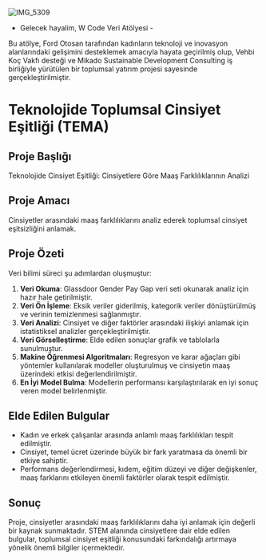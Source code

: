 ![IMG_5309](https://github.com/user-attachments/assets/d06007bb-ea7d-4cf9-814a-89e9d39b1fa9)

- Gelecek hayalim, W Code Veri Atölyesi -

Bu atölye, Ford Otosan tarafından kadınların teknoloji ve inovasyon alanlarındaki gelişimini desteklemek amacıyla hayata geçirilmiş olup, Vehbi Koç Vakfı desteği ve Mikado Sustainable Development Consulting iş birliğiyle yürütülen bir toplumsal yatırım projesi sayesinde gerçekleştirilmiştir.
# Teknolojide Toplumsal Cinsiyet Eşitliği (TEMA)

## Proje Başlığı
Teknolojide Cinsiyet Eşitliği: Cinsiyetlere Göre Maaş Farklılıklarının Analizi

## Proje Amacı
Cinsiyetler arasındaki maaş farklılıklarını analiz ederek toplumsal cinsiyet eşitsizliğini anlamak.

## Proje Özeti
Veri bilimi süreci şu adımlardan oluşmuştur:

1. **Veri Okuma**: Glassdoor Gender Pay Gap veri seti okunarak analiz için hazır hale getirilmiştir.
2. **Veri Ön İşleme**: Eksik veriler giderilmiş, kategorik veriler dönüştürülmüş ve verinin temizlenmesi sağlanmıştır.
3. **Veri Analizi**: Cinsiyet ve diğer faktörler arasındaki ilişkiyi anlamak için istatistiksel analizler gerçekleştirilmiştir.
4. **Veri Görselleştirme**: Elde edilen sonuçlar grafik ve tablolarla sunulmuştur.
5. **Makine Öğrenmesi Algoritmaları**: Regresyon ve karar ağaçları gibi yöntemler kullanılarak modeller oluşturulmuş ve cinsiyetin maaş üzerindeki etkisi değerlendirilmiştir.
6. **En İyi Model Bulma**: Modellerin performansı karşılaştırılarak en iyi sonuç veren model belirlenmiştir.

## Elde Edilen Bulgular
- Kadın ve erkek çalışanlar arasında anlamlı maaş farklılıkları tespit edilmiştir.
- Cinsiyet, temel ücret üzerinde büyük bir fark yaratmasa da önemli bir etkiye sahiptir.
- Performans değerlendirmesi, kıdem, eğitim düzeyi ve diğer değişkenler, maaş farklarını etkileyen önemli faktörler olarak tespit edilmiştir.

## Sonuç
Proje, cinsiyetler arasındaki maaş farklılıklarını daha iyi anlamak için değerli bir kaynak sunmaktadır. STEM alanında cinsiyetlere dair elde edilen bulgular, toplumsal cinsiyet eşitliği konusundaki farkındalığı artırmaya yönelik önemli bilgiler içermektedir.

